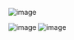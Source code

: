 ![image](https://user-images.githubusercontent.com/49730521/125184918-32ead580-e23f-11eb-98e7-c270344c6000.png)




![image](https://user-images.githubusercontent.com/49730521/125184947-67f72800-e23f-11eb-9503-28782aae04b6.png)
![image](https://user-images.githubusercontent.com/49730521/125184996-ab519680-e23f-11eb-949e-61fa12f7a4ac.png)
